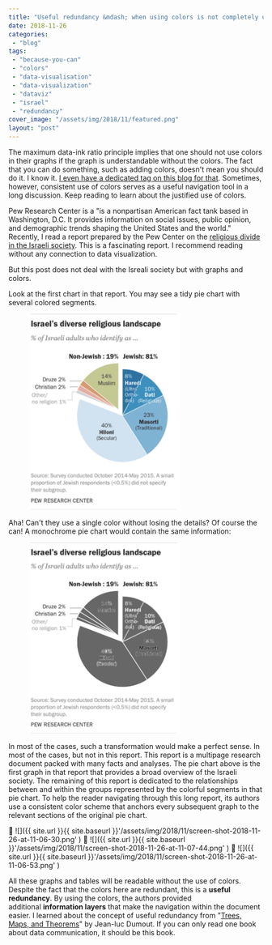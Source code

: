 ```yaml
---
title: "Useful redundancy &mdash; when using colors is not completely useless"
date: 2018-11-26
categories: 
 - "blog"
tags: 
 - "because-you-can"
 - "colors"
 - "data-visualisation"
 - "data-visualization"
 - "dataviz"
 - "israel"
 - "redundancy"
cover_image: "/assets/img/2018/11/featured.png"
layout: "post"
---
```


The maximum data-ink ratio principle implies that one should not use colors in their graphs if the graph is understandable without the colors. The fact that you can do something, such as adding colors, doesn't mean you should do it. I know it. [I even have a dedicated tag on this blog for that](https://gorelik.net/tag/because-you-can/). Sometimes, however, consistent use of colors serves as a useful navigation tool in a long discussion. Keep reading to learn about the justified use of colors.


Pew Research Center is a "is a nonpartisan American fact tank based in Washington, D.C. It provides information on social issues, public opinion, and demographic trends shaping the United States and the world." Recently, I read a report prepared by the Pew Center on the [religious divide in the Israeli society](http://www.pewforum.org/2016/03/08/israels-religiously-divided-society/). This is a fascinating report. I recommend reading without any connection to data visualization.


But this post does not deal with the Isreali society but with graphs and colors.


Look at the first chart in that report. You may see a tidy pie chart with several colored segments. 


<div class="wp-block-image"><figure class="aligncenter is-resized"><img src="/assets/img/2018/11/screen-shot-2018-11-26-at-10-49-51.png" alt="Pie chart: Religious composition of Israeli society. The chart uses several colored segments" class="wp-image-2333" width="300" height="387"></figure></div>

Aha! Can't they use a single color without losing the details? Of course the can! A monochrome pie chart would contain the same information:

<div class="wp-block-image"><figure class="aligncenter is-resized"><img src="/assets/img/2018/11/screen-shot-2018-11-26-at-10-49-512.png" alt="Pie chart: Religious composition of Israeli society. The chart uses monochrome segments" class="wp-image-2337" width="300" height="377"></figure></div>

In most of the cases, such a transformation would make a perfect sense. In most of the cases, but not in this report. This report is a multipage research document packed with many facts and analyses. The pie chart above is the first graph in that report that provides a broad overview of the Israeli society. The remaining of this report is dedicated to the relationships between and within the groups represented by the colorful segments in that pie chart. To help the reader navigating through this long report, its authors use a consistent color scheme that anchors every subsequent graph to the relevant sections of the original pie chart.

 ![]({{ site.url }}{{ site.baseurl }}'/assets/img/2018/11/screen-shot-2018-11-26-at-11-06-30.png' )
 ![]({{ site.url }}{{ site.baseurl }}'/assets/img/2018/11/screen-shot-2018-11-26-at-11-07-44.png' )
 ![]({{ site.url }}{{ site.baseurl }}'/assets/img/2018/11/screen-shot-2018-11-26-at-11-06-53.png' )


All these graphs and tables will be readable without the use of colors. Despite the fact that the colors here are redundant, this is a **useful redundancy**. By using the colors, the authors provided additional **information layers** that make the navigation within the document easier. I learned about the concept of useful redundancy from "[Trees, Maps, and Theorems](http://www.treesmapsandtheorems.com/)" by Jean-luc Dumout. If you can only read one book about data communication, it should be this book.
